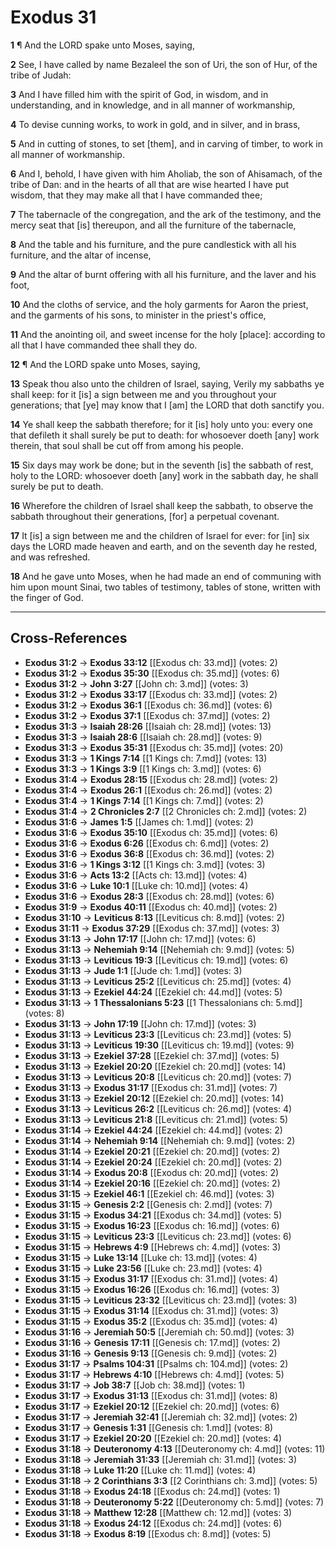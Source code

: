 # Exodus 31

**1** ¶ And the LORD spake unto Moses, saying,

**2** See, I have called by name Bezaleel the son of Uri, the son of Hur, of the tribe of Judah:

**3** And I have filled him with the spirit of God, in wisdom, and in understanding, and in knowledge, and in all manner of workmanship,

**4** To devise cunning works, to work in gold, and in silver, and in brass,

**5** And in cutting of stones, to set [them], and in carving of timber, to work in all manner of workmanship.

**6** And I, behold, I have given with him Aholiab, the son of Ahisamach, of the tribe of Dan: and in the hearts of all that are wise hearted I have put wisdom, that they may make all that I have commanded thee;

**7** The tabernacle of the congregation, and the ark of the testimony, and the mercy seat that [is] thereupon, and all the furniture of the tabernacle,

**8** And the table and his furniture, and the pure candlestick with all his furniture, and the altar of incense,

**9** And the altar of burnt offering with all his furniture, and the laver and his foot,

**10** And the cloths of service, and the holy garments for Aaron the priest, and the garments of his sons, to minister in the priest's office,

**11** And the anointing oil, and sweet incense for the holy [place]: according to all that I have commanded thee shall they do.

**12** ¶ And the LORD spake unto Moses, saying,

**13** Speak thou also unto the children of Israel, saying, Verily my sabbaths ye shall keep: for it [is] a sign between me and you throughout your generations; that [ye] may know that I [am] the LORD that doth sanctify you.

**14** Ye shall keep the sabbath therefore; for it [is] holy unto you: every one that defileth it shall surely be put to death: for whosoever doeth [any] work therein, that soul shall be cut off from among his people.

**15** Six days may work be done; but in the seventh [is] the sabbath of rest, holy to the LORD: whosoever doeth [any] work in the sabbath day, he shall surely be put to death.

**16** Wherefore the children of Israel shall keep the sabbath, to observe the sabbath throughout their generations, [for] a perpetual covenant.

**17** It [is] a sign between me and the children of Israel for ever: for [in] six days the LORD made heaven and earth, and on the seventh day he rested, and was refreshed.

**18** And he gave unto Moses, when he had made an end of communing with him upon mount Sinai, two tables of testimony, tables of stone, written with the finger of God.

---

## Cross-References

- **Exodus 31:2** → **Exodus 33:12** [[Exodus ch: 33.md]] (votes: 2)
- **Exodus 31:2** → **Exodus 35:30** [[Exodus ch: 35.md]] (votes: 6)
- **Exodus 31:2** → **John 3:27** [[John ch: 3.md]] (votes: 3)
- **Exodus 31:2** → **Exodus 33:17** [[Exodus ch: 33.md]] (votes: 2)
- **Exodus 31:2** → **Exodus 36:1** [[Exodus ch: 36.md]] (votes: 6)
- **Exodus 31:2** → **Exodus 37:1** [[Exodus ch: 37.md]] (votes: 2)
- **Exodus 31:3** → **Isaiah 28:26** [[Isaiah ch: 28.md]] (votes: 13)
- **Exodus 31:3** → **Isaiah 28:6** [[Isaiah ch: 28.md]] (votes: 9)
- **Exodus 31:3** → **Exodus 35:31** [[Exodus ch: 35.md]] (votes: 20)
- **Exodus 31:3** → **1 Kings 7:14** [[1 Kings ch: 7.md]] (votes: 13)
- **Exodus 31:3** → **1 Kings 3:9** [[1 Kings ch: 3.md]] (votes: 6)
- **Exodus 31:4** → **Exodus 28:15** [[Exodus ch: 28.md]] (votes: 2)
- **Exodus 31:4** → **Exodus 26:1** [[Exodus ch: 26.md]] (votes: 2)
- **Exodus 31:4** → **1 Kings 7:14** [[1 Kings ch: 7.md]] (votes: 2)
- **Exodus 31:4** → **2 Chronicles 2:7** [[2 Chronicles ch: 2.md]] (votes: 2)
- **Exodus 31:6** → **James 1:5** [[James ch: 1.md]] (votes: 2)
- **Exodus 31:6** → **Exodus 35:10** [[Exodus ch: 35.md]] (votes: 6)
- **Exodus 31:6** → **Exodus 6:26** [[Exodus ch: 6.md]] (votes: 2)
- **Exodus 31:6** → **Exodus 36:8** [[Exodus ch: 36.md]] (votes: 2)
- **Exodus 31:6** → **1 Kings 3:12** [[1 Kings ch: 3.md]] (votes: 3)
- **Exodus 31:6** → **Acts 13:2** [[Acts ch: 13.md]] (votes: 4)
- **Exodus 31:6** → **Luke 10:1** [[Luke ch: 10.md]] (votes: 4)
- **Exodus 31:6** → **Exodus 28:3** [[Exodus ch: 28.md]] (votes: 6)
- **Exodus 31:9** → **Exodus 40:11** [[Exodus ch: 40.md]] (votes: 2)
- **Exodus 31:10** → **Leviticus 8:13** [[Leviticus ch: 8.md]] (votes: 2)
- **Exodus 31:11** → **Exodus 37:29** [[Exodus ch: 37.md]] (votes: 3)
- **Exodus 31:13** → **John 17:17** [[John ch: 17.md]] (votes: 6)
- **Exodus 31:13** → **Nehemiah 9:14** [[Nehemiah ch: 9.md]] (votes: 5)
- **Exodus 31:13** → **Leviticus 19:3** [[Leviticus ch: 19.md]] (votes: 6)
- **Exodus 31:13** → **Jude 1:1** [[Jude ch: 1.md]] (votes: 3)
- **Exodus 31:13** → **Leviticus 25:2** [[Leviticus ch: 25.md]] (votes: 4)
- **Exodus 31:13** → **Ezekiel 44:24** [[Ezekiel ch: 44.md]] (votes: 5)
- **Exodus 31:13** → **1 Thessalonians 5:23** [[1 Thessalonians ch: 5.md]] (votes: 8)
- **Exodus 31:13** → **John 17:19** [[John ch: 17.md]] (votes: 3)
- **Exodus 31:13** → **Leviticus 23:3** [[Leviticus ch: 23.md]] (votes: 5)
- **Exodus 31:13** → **Leviticus 19:30** [[Leviticus ch: 19.md]] (votes: 9)
- **Exodus 31:13** → **Ezekiel 37:28** [[Ezekiel ch: 37.md]] (votes: 5)
- **Exodus 31:13** → **Ezekiel 20:20** [[Ezekiel ch: 20.md]] (votes: 14)
- **Exodus 31:13** → **Leviticus 20:8** [[Leviticus ch: 20.md]] (votes: 7)
- **Exodus 31:13** → **Exodus 31:17** [[Exodus ch: 31.md]] (votes: 7)
- **Exodus 31:13** → **Ezekiel 20:12** [[Ezekiel ch: 20.md]] (votes: 14)
- **Exodus 31:13** → **Leviticus 26:2** [[Leviticus ch: 26.md]] (votes: 4)
- **Exodus 31:13** → **Leviticus 21:8** [[Leviticus ch: 21.md]] (votes: 5)
- **Exodus 31:14** → **Ezekiel 44:24** [[Ezekiel ch: 44.md]] (votes: 2)
- **Exodus 31:14** → **Nehemiah 9:14** [[Nehemiah ch: 9.md]] (votes: 2)
- **Exodus 31:14** → **Ezekiel 20:21** [[Ezekiel ch: 20.md]] (votes: 2)
- **Exodus 31:14** → **Ezekiel 20:24** [[Ezekiel ch: 20.md]] (votes: 2)
- **Exodus 31:14** → **Exodus 20:8** [[Exodus ch: 20.md]] (votes: 2)
- **Exodus 31:14** → **Ezekiel 20:16** [[Ezekiel ch: 20.md]] (votes: 2)
- **Exodus 31:15** → **Ezekiel 46:1** [[Ezekiel ch: 46.md]] (votes: 3)
- **Exodus 31:15** → **Genesis 2:2** [[Genesis ch: 2.md]] (votes: 7)
- **Exodus 31:15** → **Exodus 34:21** [[Exodus ch: 34.md]] (votes: 5)
- **Exodus 31:15** → **Exodus 16:23** [[Exodus ch: 16.md]] (votes: 6)
- **Exodus 31:15** → **Leviticus 23:3** [[Leviticus ch: 23.md]] (votes: 6)
- **Exodus 31:15** → **Hebrews 4:9** [[Hebrews ch: 4.md]] (votes: 3)
- **Exodus 31:15** → **Luke 13:14** [[Luke ch: 13.md]] (votes: 4)
- **Exodus 31:15** → **Luke 23:56** [[Luke ch: 23.md]] (votes: 4)
- **Exodus 31:15** → **Exodus 31:17** [[Exodus ch: 31.md]] (votes: 4)
- **Exodus 31:15** → **Exodus 16:26** [[Exodus ch: 16.md]] (votes: 3)
- **Exodus 31:15** → **Leviticus 23:32** [[Leviticus ch: 23.md]] (votes: 3)
- **Exodus 31:15** → **Exodus 31:14** [[Exodus ch: 31.md]] (votes: 3)
- **Exodus 31:15** → **Exodus 35:2** [[Exodus ch: 35.md]] (votes: 4)
- **Exodus 31:16** → **Jeremiah 50:5** [[Jeremiah ch: 50.md]] (votes: 3)
- **Exodus 31:16** → **Genesis 17:11** [[Genesis ch: 17.md]] (votes: 2)
- **Exodus 31:16** → **Genesis 9:13** [[Genesis ch: 9.md]] (votes: 2)
- **Exodus 31:17** → **Psalms 104:31** [[Psalms ch: 104.md]] (votes: 2)
- **Exodus 31:17** → **Hebrews 4:10** [[Hebrews ch: 4.md]] (votes: 5)
- **Exodus 31:17** → **Job 38:7** [[Job ch: 38.md]] (votes: 1)
- **Exodus 31:17** → **Exodus 31:13** [[Exodus ch: 31.md]] (votes: 8)
- **Exodus 31:17** → **Ezekiel 20:12** [[Ezekiel ch: 20.md]] (votes: 6)
- **Exodus 31:17** → **Jeremiah 32:41** [[Jeremiah ch: 32.md]] (votes: 2)
- **Exodus 31:17** → **Genesis 1:31** [[Genesis ch: 1.md]] (votes: 8)
- **Exodus 31:17** → **Ezekiel 20:20** [[Ezekiel ch: 20.md]] (votes: 4)
- **Exodus 31:18** → **Deuteronomy 4:13** [[Deuteronomy ch: 4.md]] (votes: 11)
- **Exodus 31:18** → **Jeremiah 31:33** [[Jeremiah ch: 31.md]] (votes: 3)
- **Exodus 31:18** → **Luke 11:20** [[Luke ch: 11.md]] (votes: 4)
- **Exodus 31:18** → **2 Corinthians 3:3** [[2 Corinthians ch: 3.md]] (votes: 5)
- **Exodus 31:18** → **Exodus 24:18** [[Exodus ch: 24.md]] (votes: 1)
- **Exodus 31:18** → **Deuteronomy 5:22** [[Deuteronomy ch: 5.md]] (votes: 7)
- **Exodus 31:18** → **Matthew 12:28** [[Matthew ch: 12.md]] (votes: 3)
- **Exodus 31:18** → **Exodus 24:12** [[Exodus ch: 24.md]] (votes: 6)
- **Exodus 31:18** → **Exodus 8:19** [[Exodus ch: 8.md]] (votes: 5)
